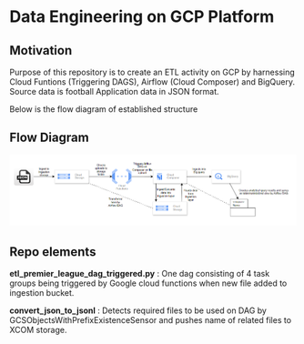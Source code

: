 # Data Engineering on GCP Platform
## Motivation
Purpose of this repository is to create an ETL activity on GCP by harnessing Cloud Funtions (Triggering DAGS), Airflow (Cloud Composer) and BigQuery.
Source data is football Application data in JSON format.

Below is the flow diagram of established structure

## Flow Diagram
 ![picture alt](flow_diagram.PNG)  

 ## Repo elements
 **etl_premier_league_dag_triggered.py** : One dag consisting of 4 task groups being triggered by Google cloud functions when new file added to ingestion bucket. 

   **convert_json_to_jsonl** : Detects required files to be used on DAG by GCSObjectsWithPrefixExistenceSensor and pushes name of related files to XCOM storage.
 



